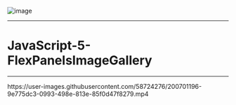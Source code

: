 ![image](https://user-images.githubusercontent.com/58724276/196437387-1e4c0fe3-9fa9-4deb-933c-3d5e7f439182.png)
<hr>

# JavaScript-5-FlexPanelsImageGallery

<hr>
https://user-images.githubusercontent.com/58724276/200701196-9e775dc3-0993-498e-813e-85f0d47f8279.mp4